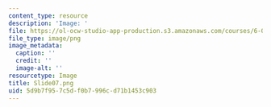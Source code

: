 ```yaml
---
content_type: resource
description: 'Image: '
file: https://ol-ocw-studio-app-production.s3.amazonaws.com/courses/6-004-computation-structures-spring-2017/5d9b7f957c5df0b7996cd71b1453c903_Slide07.png
file_type: image/png
image_metadata:
  caption: ''
  credit: ''
  image-alt: ''
resourcetype: Image
title: Slide07.png
uid: 5d9b7f95-7c5d-f0b7-996c-d71b1453c903
---
```


